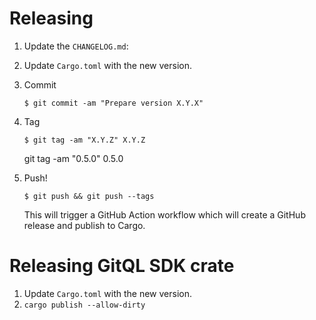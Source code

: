 # Releasing

1. Update the `CHANGELOG.md`:
2. Update `Cargo.toml` with the new version.


3. Commit

   ```
   $ git commit -am "Prepare version X.Y.X"
   ```

4. Tag

   ```
   $ git tag -am "X.Y.Z" X.Y.Z
   ```

   git tag -am "0.5.0" 0.5.0

5. Push!

   ```
   $ git push && git push --tags
   ```

   This will trigger a GitHub Action workflow which will create a GitHub release and
   publish to Cargo.

# Releasing GitQL SDK crate

  1. Update `Cargo.toml` with the new version.
  2. `cargo publish --allow-dirty`